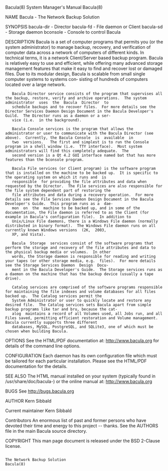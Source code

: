 Bacula(8)                                                                         System Manager's Manual                                                                        Bacula(8)

NAME
       Bacula - The Network Backup Solution

SYNOPSIS
       bacula-dir - Director
       bacula-fd - File daemon or Client
       bacula-sd - Storage daemon
       bconsole - Console to control Bacula

DESCRIPTION
       Bacula  is a set of computer programs that permits you (or the system administrator) to manage backup, recovery, and verification of computer data across a network of computers of
       different kinds.  In technical terms, it is a network Client/Server based backup program.  Bacula is relatively easy to use and efficient, while  offering  many  advanced  storage
       management  features that make it easy to find and recover lost or damaged files.  Due to its modular design, Bacula is scalable from small single computer systems to systems con‐
       sisting of hundreds of computers located over a large network.

       Bacula Director service consists of the program that supervises all the backup, restore, verify and archive operations.  The system  administrator  uses  the  Bacula  Director  to
       schedule backups and to recover files.  For more details see the Director Services Daemon Design Document in the Bacula Developer's Guild.  The Director runs as a daemon or a ser‐
       vice (i.e.  in the background).

       Bacula Console services is the program that allows the administrator or user to communicate with the Bacula Director (see above).  Currently, the Bacula Console  is  available  in
       two  versions.   The first and simplest is to run the Console program in a shell window (i.e.  TTY interface).  Most system administrators will find this completely adequate.  The
       second version is a Qt 4.2 GUI interface named bat that has more features than the bconsole program.

       Bacula File services (or Client program) is the software program that is installed on the machine to be backed up.  It is specific to the operating system on which it runs and  is
       responsible  for providing the file attributes and data when requested by the Director.  The File services are also responsible for the file system dependent part of restoring the
       file attributes and data during a recovery operation.  For more details see the File Services Daemon Design Document in the Bacula Developer's Guide.  This program runs as a  dae‐
       mon  on  the  machine to be backed up, and in some of the documentation, the File daemon is referred to as the Client (for example in Bacula's configuration file).  In addition to
       Unix/Linux File daemons, there is a Windows File daemon (normally distributed in binary format).  The Windows File daemon runs on all currently known Windows versions  (2K,  2003,
       XP, and Vista).

       Bacula  Storage  services consist of the software programs that perform the storage and recovery of the file attributes and data to the physical backup media or volumes.  In other
       words, the Storage daemon is responsible for reading and writing your tapes (or other storage media, e.g.  files).  For more details see the Storage Services Daemon  Design  Docu‐
       ment in the Bacula Developer's Guide.  The Storage services runs as a daemon on the machine that has the backup device (usually a tape drive).

       Catalog services are comprised of the software programs responsible for maintaining the file indexes and volume databases for all files backed up.  The Catalog services permit the
       System Administrator or user to quickly locate and restore any desired file.  The Catalog services sets Bacula apart from simple backup programs like tar and bru, because the cat‐
       alog  maintains a record of all Volumes used, all Jobs run, and all Files saved, permitting efficient restoration and Volume management.  Bacula currently supports three different
       databases, MySQL, PostgreSQL, and SQLite3, one of which must be chosen when building Bacula.

OPTIONS
       See the HTML/PDF documentation at:
        <http://www.bacula.org>
       for details of the command line options.

CONFIGURATION
       Each daemon has its own configuration file which must be tailored for each particular installation.  Please see the HTML/PDF documentation for the details.

SEE ALSO
       The HTML manual installed on your system (typically found in
       /usr/share/doc/bacula-<version>) or the online manual at:
       <http://www.bacula.org>

BUGS
       See <http://bugs.bacula.org>

AUTHOR
       Kern Sibbald

   Current maintainer
       Kern Sibbald

   Contributors
       An enormous list of past and former persons who have devoted their time and energy to this project -- thanks. See the AUTHORS file in the main Bacula source directory.

COPYRIGHT
       This man page document is released under the BSD 2-Clause license.

                                                                                The Network Backup Solution                                                                      Bacula(8)
